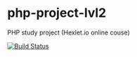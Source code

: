 # php-project-lvl2
PHP study project (Hexlet.io online couse)

[![Build Status](https://travis-ci.com/rualt/php-project-lvl2.svg?branch=master)](https://travis-ci.com/rualt/php-project-lvl2)
